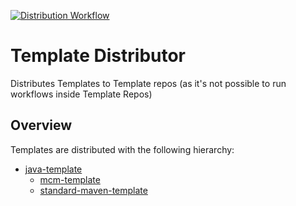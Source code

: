 [![Distribution Workflow](https://img.shields.io/github/actions/workflow/status/litetex-oss/template-distributor/distribute.yml?branch=master&label=distribution)](https://github.com/litetex-oss/template-distributor/actions/workflows/distribute.yml?query=branch%3Amaster)
# Template Distributor

Distributes Templates to Template repos
(as it's not possible to run workflows inside Template Repos)

## Overview
Templates are distributed with the following hierarchy:

* [java-template](https://github.com/litetex-oss/java-template)
  * [mcm-template](https://github.com/litetex-oss/mcm-template)
  * [standard-maven-template](https://github.com/litetex-oss/standard-maven-template)
